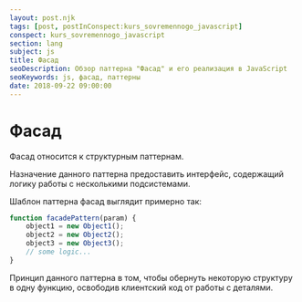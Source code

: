 ```yaml
---
layout: post.njk
tags: [post, postInConspect:kurs_sovremennogo_javascript]
conspect: kurs_sovremennogo_javascript
section: lang
subject: js
title: Фасад
seoDescription: Обзор паттерна "Фасад" и его реализация в JavaScript
seoKeywords: js, фасад, паттерны
date: 2018-09-22 09:00:00
---
```

# Фасад

Фасад относится к структурным паттернам.

Назначение данного паттерна предоставить интерфейс, содержащий логику работы с несколькими подсистемами.

Шаблон паттерна фасад выглядит примерно так:

```js
function facadePattern(param) {
    object1 = new Object1();
    object2 = new Object2();
    object3 = new Object3();
    // some logic...
}
```

Принцип данного паттерна в том, чтобы обернуть некоторую структуру в одну функцию, освободив клиентский код от работы с деталями.